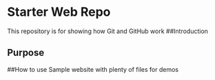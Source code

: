 # Starter Web Repo

This repository is for showing how Git and GitHub work
##Introduction
## Purpose
##How to use
Sample website with plenty of files for demos